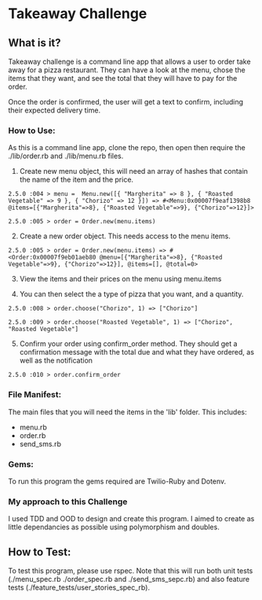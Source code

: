 # Takeaway Challenge

## What is it?
Takeaway challenge is a command line app that allows a user to order take away for a pizza restaurant. They can have a look at the menu, chose the items that they want, and see the total that they will have to pay for the order.

Once the order is confirmed, the user will get a text to confirm, including their expected delivery time.

### How to Use:
As this is a command line app, clone the repo, then open then require the ./lib/order.rb and ./lib/menu.rb files.

1. Create new menu object, this will need an array of hashes that contain the name of the item and the price.

`2.5.0 :004 > menu =  Menu.new([{ "Margherita" => 8 }, { "Roasted Vegetable" => 9 }, { "Chorizo" => 12 }])
 => #<Menu:0x00007f9eaf1398b8 @items=[{"Margherita"=>8}, {"Roasted Vegetable"=>9}, {"Chorizo"=>12}]>`

`2.5.0 :005 > order = Order.new(menu.items)`

2. Create a new order object. This needs access to the menu items.

`2.5.0 :005 > order = Order.new(menu.items)
 => #<Order:0x00007f9eb01aeb80 @menu=[{"Margherita"=>8}, {"Roasted Vegetable"=>9}, {"Chorizo"=>12}], @items=[], @total=0>`

3. View the items and their prices on the menu using menu.items

4. You can then select the a type of pizza that you want, and a quantity.

`2.5.0 :008 > order.choose("Chorizo", 1)
=> ["Chorizo"]`

`2.5.0 :009 > order.choose("Roasted Vegetable", 1)
 => ["Chorizo", "Roasted Vegetable"]`

5. Confirm your order using confirm_order method. They should get a confirmation message with the total due and what they have ordered, as well as the notification

`2.5.0 :010 > order.confirm_order`

### File Manifest:
The main files that you will need the items in the 'lib' folder. This includes:
* menu.rb
* order.rb
* send_sms.rb

### Gems:
To run this program the gems required are Twilio-Ruby and Dotenv.

### My approach to this Challenge
I used TDD and OOD to design and create this program. I aimed to create as little dependancies as possible using polymorphism and doubles.

## How to Test:
To test this program, please use rspec. Note that this will run both unit tests (./menu_spec.rb ./order_spec.rb and ./send_sms_sepc.rb) and also feature tests (./feature_tests/user_stories_spec_rb).
